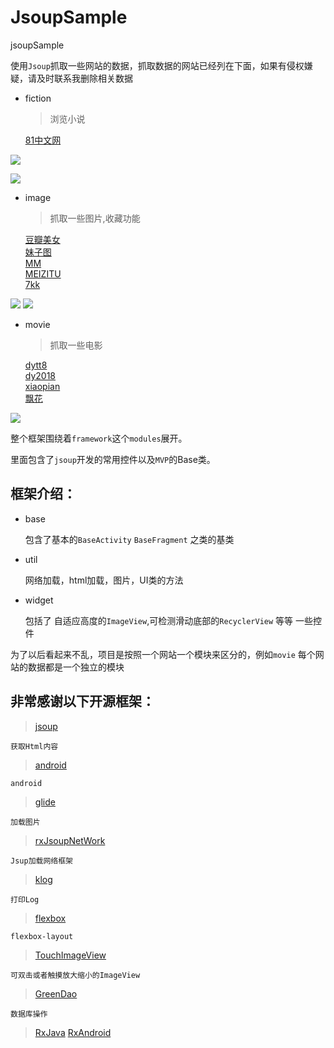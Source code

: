 # JsoupSample
jsoupSample

使用`Jsoup`抓取一些网站的数据，抓取数据的网站已经列在下面，如果有侵权嫌疑，请及时联系我删除相关数据

* fiction

	>浏览小说
	
	[81中文网](http://www.81zw.com/book/8012/)<br>

![](https://github.com/7449/JsoupSample/blob/master/screenshot/fiction_zw.gif)

![](https://github.com/7449/JsoupSample/blob/master/screenshot/fiction_search.gif)
	
* image

	>抓取一些图片,收藏功能
	
	[豆瓣美女](http://www.dbmeinv.com/)<br>
	[妹子图](http://www.mzitu.com/)<br>
	[MM](http://www.mmjpg.com/)</br>
	[MEIZITU](http://www.meizitu.com/)</br>
	[7kk](http://m.7kk.com/)<br>

![](https://github.com/7449/JsoupSample/blob/master/screenshot/image.gif)
![](https://github.com/7449/JsoupSample/blob/master/screenshot/image_search.gif)
	
* movie

	>抓取一些电影
	
	[dytt8](http://www.dytt8.net/index.htm)<br>
	[dy2018](http://www.dy2018.com/)<br>
	[xiaopian](http://www.xiaopian.com/html/)<br>
	[飘花](http://www.piaohua.com)<br>
	
	
![](https://github.com/7449/JsoupSample/blob/master/screenshot/movie.gif)
	
整个框架围绕着`framework`这个`modules`展开。

里面包含了`jsoup`开发的常用控件以及`MVP`的Base类。

## 框架介绍：

* base

	包含了基本的`BaseActivity` `BaseFragment` 之类的基类
	
* util

	网络加载，html加载，图片，UI类的方法
	
* widget

	包括了 自适应高度的`ImageView`,可检测滑动底部的`RecyclerView` 等等 一些控件
	

为了以后看起来不乱，项目是按照一个网站一个模块来区分的，例如`movie` 每个网站的数据都是一个独立的模块

## 非常感谢以下开源框架：

> [jsoup](http://www.open-open.com/jsoup/)

	获取Html内容

> [android](https://developer.android.com/index.html)
		
	android
		
> [glide](https://github.com/bumptech/glide)
		
	加载图片
		
> [rxJsoupNetWork](https://github.com/7449/RxNetWork/tree/RxJsoupNetWork)

	Jsup加载网络框架
	
> [klog](https://github.com/ZhaoKaiQiang/KLog)

    打印Log
	
> [flexbox](https://github.com/google/flexbox-layout)

    flexbox-layout
	
> [TouchImageView](https://github.com/MikeOrtiz/TouchImageView)

    可双击或者触摸放大缩小的ImageView

> [GreenDao](https://github.com/greenrobot/greenDAO)

    数据库操作
    
> [RxJava](https://github.com/ReactiveX/RxJava)
> [RxAndroid](https://github.com/ReactiveX/RxAndroid)
